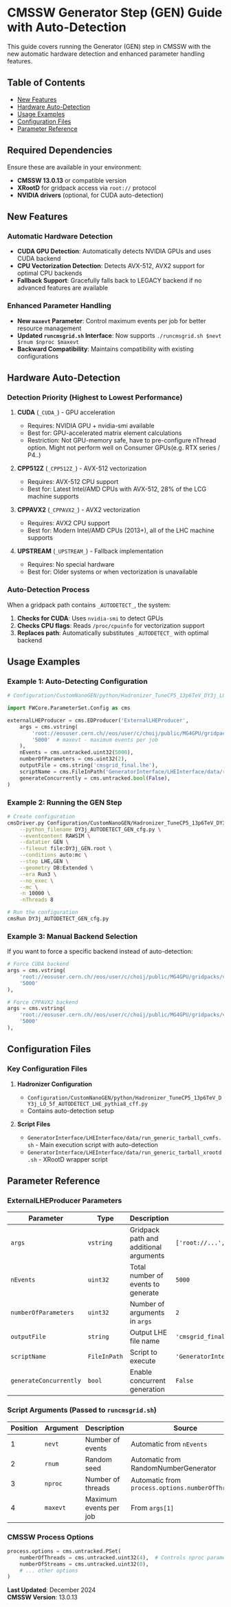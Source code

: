 # CMSSW Generator Step (GEN) Guide with Auto-Detection

This guide covers running the Generator (GEN) step in CMSSW with the new automatic hardware detection and enhanced parameter handling features.

## Table of Contents
- [New Features](#new-features)
- [Hardware Auto-Detection](#hardware-auto-detection)
- [Usage Examples](#usage-examples)
- [Configuration Files](#configuration-files)
- [Parameter Reference](#parameter-reference)

## Required Dependencies

Ensure these are available in your environment:
- **CMSSW 13.0.13** or compatible version
- **XRootD** for gridpack access via `root://` protocol
- **NVIDIA drivers** (optional, for CUDA auto-detection)

## New Features

### **Automatic Hardware Detection**
- **CUDA GPU Detection**: Automatically detects NVIDIA GPUs and uses CUDA backend
- **CPU Vectorization Detection**: Detects AVX-512, AVX2 support for optimal CPU backends
- **Fallback Support**: Gracefully falls back to LEGACY backend if no advanced features are available

### **Enhanced Parameter Handling**
- **New `maxevt` Parameter**: Control maximum events per job for better resource management
- **Updated `runcmsgrid.sh` Interface**: Now supports `./runcmsgrid.sh $nevt $rnum $nproc $maxevt`
- **Backward Compatibility**: Maintains compatibility with existing configurations

## Hardware Auto-Detection

### Detection Priority (Highest to Lowest Performance)

1. **CUDA** (`_CUDA_`) - GPU acceleration
   - Requires: NVIDIA GPU + nvidia-smi available
   - Best for: GPU-accelerated matrix element calculations
   - Restriction: Not GPU-memory safe, have to pre-configure nThread option. Might not perform well on Consumer GPUs(e.g. RTX series / P4..)

2. **CPP512Z** (`_CPP512Z_`) - AVX-512 vectorization
   - Requires: AVX-512 CPU support
   - Best for: Latest Intel/AMD CPUs with AVX-512, 28% of the LCG machine supports

3. **CPPAVX2** (`_CPPAVX2_`) - AVX2 vectorization
   - Requires: AVX2 CPU support
   - Best for: Modern Intel/AMD CPUs (2013+), all of the LHC machine supports

4. **UPSTREAM** (`_UPSTREAM_`) - Fallback implementation
   - Requires: No special hardware
   - Best for: Older systems or when vectorization is unavailable

### Auto-Detection Process

When a gridpack path contains `_AUTODETECT_`, the system:

1. **Checks for CUDA**: Uses `nvidia-smi` to detect GPUs
2. **Checks CPU flags**: Reads `/proc/cpuinfo` for vectorization support
3. **Replaces path**: Automatically substitutes `_AUTODETECT_` with optimal backend

## Usage Examples

### Example 1: Auto-Detecting Configuration

```python
# Configuration/CustomNanoGEN/python/Hadronizer_TuneCP5_13p6TeV_DY3j_LO_5f_AUTODETECT_LHE_pythia8_cff.py

import FWCore.ParameterSet.Config as cms

externalLHEProducer = cms.EDProducer('ExternalLHEProducer',
    args = cms.vstring(
        'root://eosuser.cern.ch//eos/user/c/choij/public/MG4GPU/gridpacks/validation/DY3j/DY3j_LO_5f_AUTODETECT_el9_amd64_gcc11_CMSSW_13_2_9_tarball.tar.xz',
        '5000'  # maxevt - maximum events per job
    ),
    nEvents = cms.untracked.uint32(5000),
    numberOfParameters = cms.uint32(2),
    outputFile = cms.string('cmsgrid_final.lhe'),
    scriptName = cms.FileInPath('GeneratorInterface/LHEInterface/data/run_generic_tarball_xrootd.sh'),
    generateConcurrently = cms.untracked.bool(False),
)
```

### Example 2: Running the GEN Step

```bash
# Create configuration
cmsDriver.py Configuration/CustomNanoGEN/Hadronizer_TuneCP5_13p6TeV_DY3j_LO_5f_AUTODETECT_LHE_pythia8_cff.py \
    --python_filename DY3j_AUTODETECT_GEN_cfg.py \
    --eventcontent RAWSIM \
    --datatier GEN \
    --fileout file:DY3j_GEN.root \
    --conditions auto:mc \
    --step LHE,GEN \
    --geometry DB:Extended \
    --era Run3 \
    --no_exec \
    --mc \
    -n 10000 \
    -nThreads 8

# Run the configuration
cmsRun DY3j_AUTODETECT_GEN_cfg.py
```

### Example 3: Manual Backend Selection

If you want to force a specific backend instead of auto-detection:

```python
# Force CUDA backend
args = cms.vstring(
    'root://eosuser.cern.ch//eos/user/c/choij/public/MG4GPU/gridpacks/validation/DY3j/DY3j_LO_5f_CUDA_el9_amd64_gcc11_CMSSW_13_2_9_tarball.tar.xz',
    '5000'
),

# Force CPPAVX2 backend
args = cms.vstring(
    'root://eosuser.cern.ch//eos/user/c/choij/public/MG4GPU/gridpacks/validation/DY3j/DY3j_LO_5f_CPPAVX2_el9_amd64_gcc11_CMSSW_13_2_9_tarball.tar.xz',
    '5000'
),
```

## Configuration Files

### Key Configuration Files

1. **Hadronizer Configuration**
   - `Configuration/CustomNanoGEN/python/Hadronizer_TuneCP5_13p6TeV_DY3j_LO_5f_AUTODETECT_LHE_pythia8_cff.py`
   - Contains auto-detection setup

2. **Script Files**
   - `GeneratorInterface/LHEInterface/data/run_generic_tarball_cvmfs.sh` - Main execution script with auto-detection
   - `GeneratorInterface/LHEInterface/data/run_generic_tarball_xrootd.sh` - XRootD wrapper script

## Parameter Reference

### ExternalLHEProducer Parameters

| Parameter | Type | Description | Example |
|-----------|------|-------------|---------|
| `args` | `vstring` | Gridpack path and additional arguments | `['root://...', '5000']` |
| `nEvents` | `uint32` | Total number of events to generate | `5000` |
| `numberOfParameters` | `uint32` | Number of arguments in `args` | `2` |
| `outputFile` | `string` | Output LHE file name | `'cmsgrid_final.lhe'` |
| `scriptName` | `FileInPath` | Script to execute | `'GeneratorInterface/LHEInterface/data/run_generic_tarball_xrootd.sh'` |
| `generateConcurrently` | `bool` | Enable concurrent generation | `False` |

### Script Arguments (Passed to `runcmsgrid.sh`)

| Position | Argument | Description | Source |
|----------|----------|-------------|---------|
| 1 | `nevt` | Number of events | Automatic from `nEvents` |
| 2 | `rnum` | Random seed | Automatic from RandomNumberGenerator |
| 3 | `nproc` | Number of threads | Automatic from `process.options.numberOfThreads` |
| 4 | `maxevt` | Maximum events per job | From `args[1]` |

### CMSSW Process Options

```python
process.options = cms.untracked.PSet(
    numberOfThreads = cms.untracked.uint32(4),  # Controls nproc parameter
    numberOfStreams = cms.untracked.uint32(0),
    # ... other options
)
```

**Last Updated**: December 2024  
**CMSSW Version**: 13.0.13  
